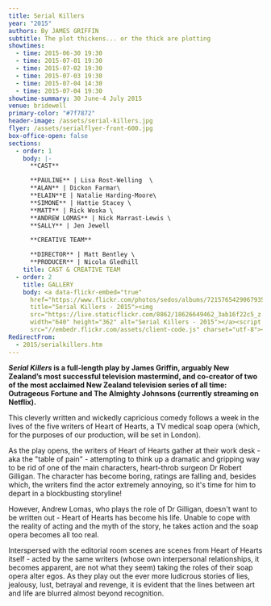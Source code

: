 ```yaml
---
title: Serial Killers
year: "2015"
authors: By JAMES GRIFFIN
subtitle: The plot thickens... or the thick are plotting
showtimes:
  - time: 2015-06-30 19:30
  - time: 2015-07-01 19:30
  - time: 2015-07-02 19:30
  - time: 2015-07-03 19:30
  - time: 2015-07-04 14:30
  - time: 2015-07-04 19:30
showtime-summary: 30 June-4 July 2015
venue: bridewell
primary-color: "#7f7872"
header-image: /assets/serial-killers.jpg
flyer: /assets/serialflyer-front-600.jpg
box-office-open: false
sections:
  - order: 1
    body: |-
      **CAST**

      **PAULINE** | Lisa Rost-Welling  \
      **ALAN** | Dickon Farmar\
      **ELAIN**E | Natalie Harding-Moore\
      **SIMONE** | Hattie Stacey \
      **MATT** | Rick Woska \
      **ANDREW LOMAS** | Nick Marrast-Lewis \
      **SALLY** | Jen Jewell

      **CREATIVE TEAM**

      **DIRECTOR** | Matt Bentley \
      **PRODUCER** | Nicola Gledhill
    title: CAST & CREATIVE TEAM
  - order: 2
    title: GALLERY
    body: <a data-flickr-embed="true"
      href="https://www.flickr.com/photos/sedos/albums/72157654290679355"
      title="Serial Killers - 2015"><img
      src="https://live.staticflickr.com/8862/18626649462_3ab16f22c5_z.jpg"
      width="640" height="362" alt="Serial Killers - 2015"></a><script async
      src="//embedr.flickr.com/assets/client-code.js" charset="utf-8"></script>
RedirectFrom:
  - 2015/serialkillers.htm
---
```

***Serial Killers* is a full-length play by James Griffin, arguably New Zealand’s most successful television mastermind, and co-creator of two of the most acclaimed New Zealand television series of all time: Outrageous Fortune and The Almighty Johnsons (currently streaming on Netflix).**

This cleverly written and wickedly capricious comedy follows a week in the lives of the five writers of Heart of Hearts, a TV medical soap opera (which, for the purposes of our production, will be set in London).

As the play opens, the writers of Heart of Hearts gather at their work desk - aka the "table of pain" - attempting to think up a dramatic and gripping way to be rid of one of the main characters, heart-throb surgeon Dr Robert Gilligan. The character has become boring, ratings are falling and, besides which, the writers find the actor extremely annoying, so it's time for him to depart in a blockbusting storyline!

However, Andrew Lomas, who plays the role of Dr Gilligan, doesn't want to be written out - Heart of Hearts has become his life. Unable to cope with the reality of acting and the myth of the story, he takes action and the soap opera becomes all too real.

Interspersed with the editorial room scenes are scenes from Heart of Hearts itself - acted by the same writers (whose own interpersonal relationships, it becomes apparent, are not what they seem) taking the roles of their soap opera alter egos. As they play out the ever more ludicrous stories of lies, jealousy, lust, betrayal and revenge, it is evident that the lines between art and life are blurred almost beyond recognition.
